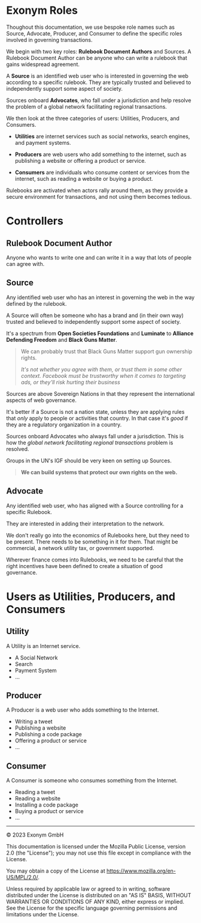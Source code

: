 # Exonym Roles
Thoughout this documentation, we use bespoke role names such as Source, 
Advocate, Producer, and Consumer to define the specific roles involved 
in governing transactions. 

We begin with two key roles: __Rulebook Document Authors__ and Sources.
A Rulebook Document Author can be anyone who can write a rulebook 
that gains widespread agreement.

A __Source__ is an identified web user who is interested in 
governing the web according to a specific rulebook. 
They are typically trusted and believed to independently 
support some aspect of society. 

Sources onboard __Advocates__, who fall under a jurisdiction and 
help resolve the problem of a global network facilitating regional 
transactions.

We then look at the three categories of users: Utilities, Producers, 
and Consumers. 

- __Utilities__ are internet services such as social networks, 
search engines, and payment systems. 

- __Producers__ are web users who add something to the internet, such as 
publishing a website or offering a product or service. 

- __Consumers__ are 
individuals who consume content or services from the internet, such 
as reading a website or buying a product.

Rulebooks are activated when actors rally around them, as they provide 
a secure environment for transactions, and not using them becomes 
tedious.


# Controllers
## Rulebook Document Author
Anyone who wants to write one and can write it in a way that lots of 
people can agree with.

## Source
Any identified web user who has an interest in governing the web in the way defined by
the rulebook. 

A Source will often be someone who has a brand and (in their own way)
trusted and believed to independently support some aspect of society.


It's a spectrum from __Open Societies Foundations__ and __Luminate__
to __Alliance Defending Freedom__ and __Black Guns Matter__. 

> We can probably trust that Black Guns Matter support gun ownership rights.
> 
> _It's not whether you agree with them, or trust them in some other context.
> Facebook must be trustworthy when it comes to targeting ads, or they'll risk hurting their business_
> 

Sources are above Sovereign Nations in that they represent the 
international aspects of web governance.  

It's better if a Source is not a nation state, unless they
are applying rules that _only_ apply to people or activities that country.
In that case it's _good_ if they are a regulatory organization in a country.

Sources onboard Advocates who always fall under a jurisdiction.  This 
is how the _global network facilitating regional transactions_
problem is resolved.

Groups in the UN's IGF should be very keen on setting up Sources.

> __We can build systems that protect our own rights on the web.__
>


## Advocate
Any identified web user, who has aligned with a Source controlling
for a specific Rulebook.

They are interested in adding their interpretation to the network. 

We don't really go into the economics of Rulebooks here, but they 
need to be present.   There needs to be something in it for them. That
might be commercial, a network utility tax, or government supported.

Wherever finance comes into Rulebooks, we need to be careful that 
the right incentives have been defined to create a situation of 
good governance.



# Users as Utilities, Producers, and Consumers
## Utility
A Utility is an Internet service.
- A Social Network
- Search
- Payment System
- ...

## Producer
A Producer is a web user who adds something to the Internet.
- Writing a tweet
- Publishing a website
- Publishing a code package
- Offering a product or service
- ...

## Consumer
A Consumer is someone who consumes something from the Internet.
- Reading a tweet
- Reading a website
- Installing a code package
- Buying a product or service
- ...

_______

&copy; 2023 Exonym GmbH

This documentation is licensed under the Mozilla Public License, version 2.0 (the "License"); you may not use this file except in compliance with the License.

You may obtain a copy of the License at https://www.mozilla.org/en-US/MPL/2.0/.

Unless required by applicable law or agreed to in writing, software distributed under the License is distributed on an "AS IS" BASIS, WITHOUT WARRANTIES OR CONDITIONS OF ANY KIND, either express or implied. See the License for the specific language governing permissions and limitations under the License.
